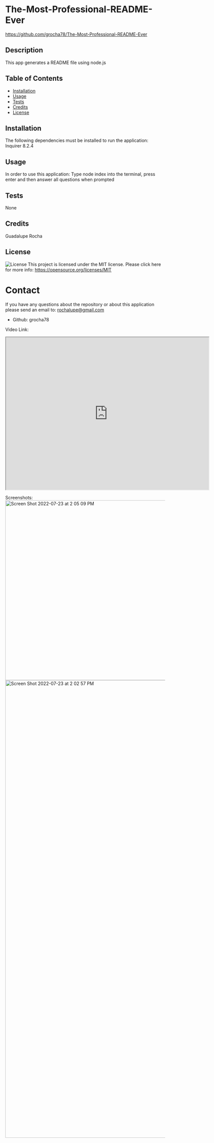 # The-Most-Professional-README-Ever
https://github.com/grocha78/The-Most-Professional-README-Ever
## Description 
This app generates a README file using node.js
## Table of Contents
- [Installation](#installation)
- [Usage](#usage)
- [Tests](#tests)
- [Credits](#credits)
- [License](#license)
## Installation
The following dependencies must be installed to run the application:
Inquirer 8.2.4
## Usage
In order to use this application: Type node index into the terminal, press enter and then answer all questions when prompted
## Tests
None
## Credits
Guadalupe Rocha
## License
![License](https://img.shields.io/badge/license-MIT-green.svg)
This project is licensed under the MIT license. Please click here for more info: https://opensource.org/licenses/MIT
# Contact
If you have any questions about the repository or about this application please send an email to: rochalupe@gmail.com
- Github: grocha78

Video Link:
<iframe src="https://drive.google.com/file/d/1KP7Yfx_scRNTxiSo61MWJugLtaujpAju/preview" width="640" height="480"></iframe>

Screenshots:
<img width="566" alt="Screen Shot 2022-07-23 at 2 05 09 PM" src="https://user-images.githubusercontent.com/105673691/180619657-fd8cc95c-0386-41c0-ac24-cf9a8334e89d.png">
<img width="1440" alt="Screen Shot 2022-07-23 at 2 02 57 PM" src="https://user-images.githubusercontent.com/105673691/180619654-54c18196-7528-4bb9-8c94-480de6789b0d.png">
